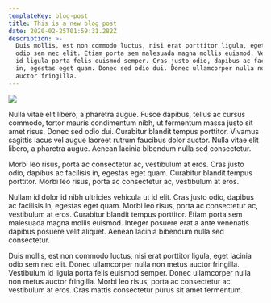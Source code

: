 ```yaml
---
templateKey: blog-post
title: This is a new blog post
date: 2020-02-25T01:59:31.282Z
description: >-
  Duis mollis, est non commodo luctus, nisi erat porttitor ligula, eget lacinia
  odio sem nec elit. Etiam porta sem malesuada magna mollis euismod. Vestibulum
  id ligula porta felis euismod semper. Cras justo odio, dapibus ac facilisis
  in, egestas eget quam. Donec sed odio dui. Donec ullamcorper nulla non metus
  auctor fringilla.
---
```


![](/images/moon.jpg)

Nulla vitae elit libero, a pharetra augue. Fusce dapibus, tellus ac cursus commodo, tortor mauris condimentum nibh, ut fermentum massa justo sit amet risus. Donec sed odio dui. Curabitur blandit tempus porttitor. Vivamus sagittis lacus vel augue laoreet rutrum faucibus dolor auctor. Nulla vitae elit libero, a pharetra augue. Aenean lacinia bibendum nulla sed consectetur.

Morbi leo risus, porta ac consectetur ac, vestibulum at eros. Cras justo odio, dapibus ac facilisis in, egestas eget quam. Curabitur blandit tempus porttitor. Morbi leo risus, porta ac consectetur ac, vestibulum at eros.

Nullam id dolor id nibh ultricies vehicula ut id elit. Cras justo odio, dapibus ac facilisis in, egestas eget quam. Morbi leo risus, porta ac consectetur ac, vestibulum at eros. Curabitur blandit tempus porttitor. Etiam porta sem malesuada magna mollis euismod. Integer posuere erat a ante venenatis dapibus posuere velit aliquet. Aenean lacinia bibendum nulla sed consectetur.

Duis mollis, est non commodo luctus, nisi erat porttitor ligula, eget lacinia odio sem nec elit. Donec ullamcorper nulla non metus auctor fringilla. Vestibulum id ligula porta felis euismod semper. Donec ullamcorper nulla non metus auctor fringilla. Morbi leo risus, porta ac consectetur ac, vestibulum at eros. Cras mattis consectetur purus sit amet fermentum.
